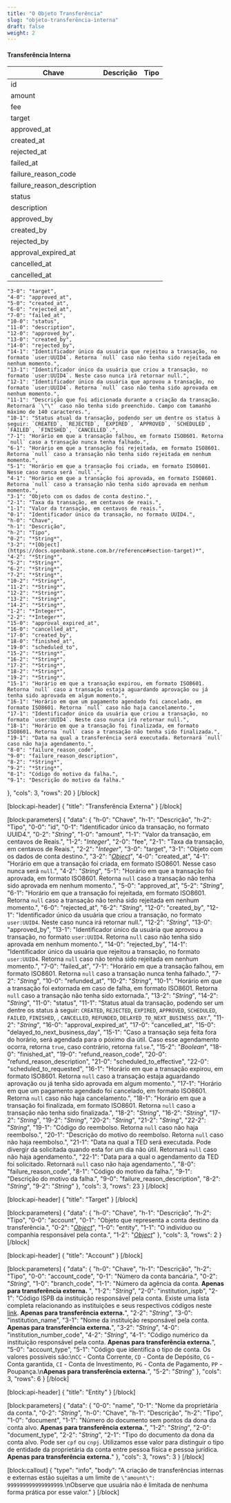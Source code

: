 ```yaml
---
title: "O Objeto Transferência"
slug: "objeto-transferência-interna"
draft: false
weight: 2
---
```


#### Transferência Interna

| Chave | Descrição | Tipo |
| ------ | ---------------------------------------------------------------------------------------- |---------|
| id | 
| amount | 
| fee | 
| target | 
| approved_at | 
| created_at | 
| rejected_at | 
| failed_at | 
| failure_reason_code |
| failure_reason_description |
| status | 
| description | 
| approved_by | 
| created_by | 
| rejected_by | 
| approval_expired_at | 
| cancelled_at | 
| cancelled_at | 

    "3-0": "target",
    "4-0": "approved_at",
    "5-0": "created_at",
    "6-0": "rejected_at",
    "7-0": "failed_at",
    "10-0": "status",
    "11-0": "description",
    "12-0": "approved_by",
    "13-0": "created_by",
    "14-0": "rejected_by",
    "14-1": "Identificador único da usuária que rejeitou a transação, no formato `user:UUID4`. Retorna `null` caso não tenha sido rejeitada em nenhum momento.",
    "13-1": "Identificador único da usuária que criou a transação, no formato `user:UUID4`. Neste caso nunca irá retornar null.",
    "12-1": "Identificador único da usuária que aprovou a transação, no formato `user:UUID4`. Retorna `null` caso não tenha sido aprovada em nenhum momento.",
    "11-1": "Descrição que foi adicionada durante a criação da transação. Retornará `\"\"` caso não tenha sido preenchido. Campo com tamanho máximo de 140 caracteres.",
    "10-1": "Status atual da transação, podendo ser um dentre os status à seguir: `CREATED`, `REJECTED`, `EXPIRED`, `APPROVED`, `SCHEDULED`, `FAILED`, `FINISHED`, `CANCELLED`.",
    "7-1": "Horário em que a transação falhou, em formato ISO8601. Retorna `null` caso a transação nunca tenha falhado.",
    "6-1": "Horário em que a transação foi rejeitada, em formato ISO8601. Retorna `null` caso a transação não tenha sido rejeitada em nenhum momento.",
    "5-1": "Horário em que a transação foi criada, em formato ISO8601. Nesse caso nunca será `null`.",
    "4-1": "Horário em que a transação foi aprovada, em formato ISO8601. Retorna `null` caso a transação não tenha sido aprovada em nenhum momento.",
    "3-1": "Objeto com os dados de conta destino.",
    "2-1": "Taxa da transação, em centavos de reais.",
    "1-1": "Valor da transação, em centavos de reais.",
    "0-1": "Identificador único da transação, no formato UUID4.",
    "h-0": "Chave",
    "h-1": "Descrição",
    "h-2": "Tipo",
    "0-2": "*String*",
    "3-2": "*[Object](https://docs.openbank.stone.com.br/reference#section-target)*",
    "4-2": "*String*",
    "5-2": "*String*",
    "6-2": "*String*",
    "7-2": "*String*",
    "10-2": "*String*",
    "11-2": "*String*",
    "12-2": "*String*",
    "13-2": "*String*",
    "14-2": "*String*",
    "1-2": "*Integer*",
    "2-2": "*Integer*",
    "15-0": "approval_expired_at",
    "16-0": "cancelled_at",
    "17-0": "created_by",
    "18-0": "finished_at",
    "19-0": "scheduled_to",
    "15-2": "*String*",
    "16-2": "*String*",
    "17-2": "*String*",
    "18-2": "*String*",
    "19-2": "*String*",
    "15-1": "Horário em que a transação expirou, em formato ISO8601. Retorna `null` caso a transação estaja aguardando aprovação ou já tenha sido aprovada em algum momento.",
    "16-1": "Horário em que um pagamento agendado foi cancelado, em formato ISO8601. Retorna `null` caso não haja cancelamento.",
    "17-1": "Identificador único da usuária que criou a transação, no formato `user:UUID4`. Neste caso nunca irá retornar null.",
    "18-1": "Horário em que a transação foi finalizada, em formato ISO8601. Retorna `null` caso a transação não tenha sido finalizada.",
    "19-1": "Data na qual a transferência será executada. Retornará `null` caso não haja agendamento.",
    "8-0": "failure_reason_code",
    "9-0": "failure_reason_description",
    "8-2": "*String*",
    "9-2": "*String*",
    "8-1": "Código do motivo da falha.",
    "9-1": "Descrição do motivo da falha."
  },
  "cols": 3,
  "rows": 20
}
[/block]

[block:api-header]
{
  "title": "Transferência Externa"
}
[/block]

[block:parameters]
{
  "data": {
    "h-0": "Chave",
    "h-1": "Descrição",
    "h-2": "Tipo",
    "0-0": "id",
    "0-1": "Identificador único da transação, no formato UUID4.",
    "0-2": "*String*",
    "1-0": "amount",
    "1-1": "Valor da transação, em centavos de Reais.",
    "1-2": "*Integer*",
    "2-0": "fee",
    "2-1": "Taxa da transação, em centavos de Reais.",
    "2-2": "*Integer*",
    "3-0": "target",
    "3-1": "Objeto com os dados de conta destino.",
    "3-2": "*[Object](https://docs.openbank.stone.com.br/reference#section-target)*",
    "4-0": "created_at",
    "4-1": "Horário em que a transação foi criada, em formato ISO8601. Nesse caso nunca será `null`.",
    "4-2": "*String*",
    "5-1": "Horário em que a transação foi aprovada, em formato ISO8601. Retorna `null` caso a transação não tenha sido aprovada em nenhum momento.",
    "5-0": "approved_at",
    "5-2": "*String*",
    "6-1": "Horário em que a transação foi rejeitada, em formato ISO8601. Retorna `null` caso a transação não tenha sido rejeitada em nenhum momento.",
    "6-0": "rejected_at",
    "6-2": "*String*",
    "12-0": "created_by",
    "12-1": "Identificador único da usuária que criou a transação, no formato `user:UUID4`. Neste caso nunca irá retornar null.",
    "12-2": "*String*",
    "13-0": "approved_by",
    "13-1": "Identificador único da usuária que aprovou a transação, no formato  `user:UUID4`. Retorna `null` caso não tenha sido aprovada em nenhum momento.",
    "14-0": "rejected_by",
    "14-1": "Identificador único da usuária que rejeitou a transação, no formato `user:UUID4`. Retorna `null` caso não tenha sido rejeitada em nenhum momento.",
    "7-0": "failed_at",
    "7-1": "Horário em que a transação falhou, em formato ISO8601. Retorna `null` caso a transação nunca tenha falhado.",
    "7-2": "*String*",
    "10-0": "refunded_at",
    "10-2": "*String*",
    "10-1": "Horário em que a transação foi extornada em caso de falha, em formato ISO8601. Retorna `null` caso a transação não tenha sido extornada.",
    "13-2": "*String*",
    "14-2": "*String*",
    "11-0": "status",
    "11-1": "Status atual da transação, podendo ser um dentre os status à seguir: `CREATED`, `REJECTED`, `EXPIRED`, `APPROVED`, `SCHEDULED`, `FAILED`, `FINISHED`,  , `CANCELLED`, `REFUNDED`, `DELAYED_TO_NEXT_BUSINESS_DAY`.",
    "11-2": "*String*",
    "16-0": "approval_expired_at",
    "17-0": "cancelled_at",
    "15-0": "delayed_to_next_business_day",
    "15-1": "Caso a transação seja feita fora do horário, será agendada para o póximo dia útil. Caso esse agendamento ocorra, retorna `true`, caso contrário, retorna `false`.",
    "15-2": "*Boolean*",
    "18-0": "finished_at",
    "19-0": "refund_reason_code",
    "20-0": "refund_reason_description",
    "21-0": "scheduled_to_effective",
    "22-0": "scheduled_to_requested",
    "16-1": "Horário em que a transação expirou, em formato ISO8601. Retorna `null` caso a transação estaja aguardando aprovação ou já tenha sido aprovada em algum momento.",
    "17-1": "Horário em que um pagamento agendado foi cancelado, em formato ISO8601. Retorna `null` caso não haja cancelamento.",
    "18-1": "Horário em que a transação foi finalizada, em formato ISO8601. Retorna `null` caso a transação não tenha sido finalizada.",
    "18-2": "*String*",
    "16-2": "*String*",
    "17-2": "*String*",
    "19-2": "*String*",
    "20-2": "*String*",
    "21-2": "*String*",
    "22-2": "*String*",
    "19-1": "Código do reembolso. Retorna `null` caso não haja reembolso.",
    "20-1": "Descrição do motivo do reembolso. Retorna `null` caso não haja reembolso.",
    "21-1": "Data na qual a TED será executada. Pode divergir da solicitada quando esta for um dia não útil. Retornará `null` caso não haja agendamento.",
    "22-1": "Data para a qual o agendamento da TED foi solicitado. Retornará `null` caso não haja agendamento.",
    "8-0": "failure_reason_code",
    "8-1": "Código do motivo da falha.",
    "9-1": "Descrição do motivo da falha.",
    "9-0": "failure_reason_description",
    "8-2": "*String*",
    "9-2": "*String*"
  },
  "cols": 3,
  "rows": 23
}
[/block]

[block:api-header]
{
  "title": "Target"
}
[/block]

[block:parameters]
{
  "data": {
    "h-0": "Chave",
    "h-1": "Descrição",
    "h-2": "Tipo",
    "0-0": "account",
    "0-1": "Objeto que representa a conta destino da transferência.",
    "0-2": "[*Object*](https://docs.openbank.stone.com.br/reference#account)",
    "1-0": "entity",
    "1-1": "O indivíduo ou companhia responsável pela conta.",
    "1-2": "[*Object*](https://docs.openbank.stone.com.br/reference#entity)"
  },
  "cols": 3,
  "rows": 2
}
[/block]

[block:api-header]
{
  "title": "Account"
}
[/block]

[block:parameters]
{
  "data": {
    "h-0": "Chave",
    "h-1": "Descrição",
    "h-2": "Tipo",
    "0-0": "account_code",
    "0-1": "Número da conta bancária.",
    "0-2": "*String*",
    "1-0": "branch_code",
    "1-1": "Número da agência da conta. **Apenas para transferência externa.** ",
    "1-2": "*String*",
    "2-0": "institution_ispb",
    "2-1": "Código ISPB da instituição responsável pela conta. Existe uma lista completa relacionando as instituições e seus respectivos códigos neste [link](https://www.bcb.gov.br/pom/spb/estatistica/port/ASTR003.pdf). **Apenas para transferência externa.**",
    "2-2": "*String*",
    "3-0": "institution_name",
    "3-1": "Nome da instituição responsável pela conta. **Apenas para transferência externa.**",
    "3-2": "*String*",
    "4-0": "institution_number_code",
    "4-2": "*String*",
    "4-1": "Código numérico da instituição responsável pela conta. **Apenas para transferência externa.**",
    "5-0": "account_type",
    "5-1": "Código que identifica o tipo de conta. Os valores possíveis são:\n`CC` - Conta Corrente, `CD` - Conta de Depósito, `CG` - Conta garantida, `CI` - Conta de Investimento, `PG` - Conta de Pagamento, `PP` - Poupança.\n**Apenas para transferência externa.**",
    "5-2": "*String*"
  },
  "cols": 3,
  "rows": 6
}
[/block]

[block:api-header]
{
  "title": "Entity"
}
[/block]

[block:parameters]
{
  "data": {
    "0-0": "name",
    "0-1": "Nome da proprietária da conta.",
    "0-2": "*String*",
    "h-0": "Chave",
    "h-1": "Descrição",
    "h-2": "Tipo",
    "1-0": "document",
    "1-1": "Número do documento sem pontos da dona da conta alvo. **Apenas para transferência externa.**",
    "1-2": "*String*",
    "2-0": "document_type",
    "2-2": "*String*",
    "2-1": "Tipo do documento da dona da conta alvo. Pode ser `cpf` ou `cnpj`. Utilizamos esse valor para distinguir o tipo de entidade da proprietária da conta entre pessoa física e pessoa jurídica. **Apenas para transferência externa.**"
  },
  "cols": 3,
  "rows": 3
}
[/block]

[block:callout]
{
  "type": "info",
  "body": "A criação de transferências internas e externas estão sujeitas a um limite de `\"amount\": 999999999999999999`.\nObserve que usuária não é limitada de nenhuma forma prática por esse valor."
}
[/block]